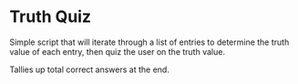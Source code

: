 # Truth Quiz

Simple script that will iterate through a list of entries to determine
the truth value of each entry, then quiz the user on the truth value.

Tallies up total correct answers at the end.
